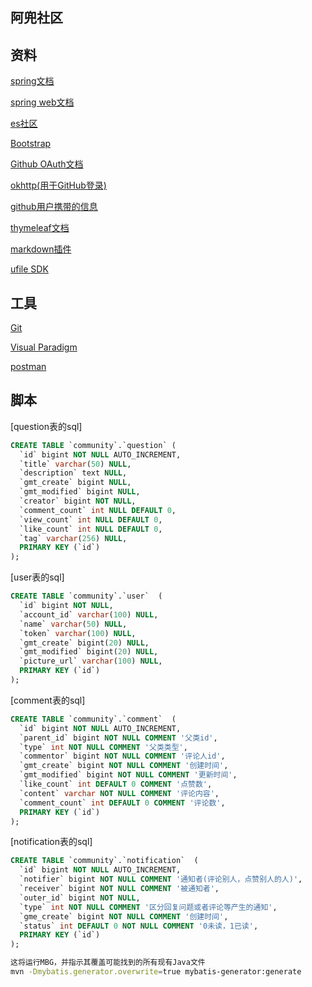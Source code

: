 ## 阿兜社区

## 资料
[spring文档](https://spring.io/guides) 

[spring web文档](https://spring.io/guides/gs/serving-web-content/)

[es社区](https://elasticsearch.cn/explore)

[Bootstrap](https://v3.bootcss.com/)

[Github OAuth文档](https://docs.github.com/cn/free-pro-team@latest/developers/apps/building-oauth-apps)

[okhttp(用于GitHub登录)](https://square.github.io/okhttp/#post-to-a-server)

[github用户携带的信息](https://api.github.com/users/Mradou)

[thymeleaf文档](https://www.thymeleaf.org/doc/tutorials/3.0/usingthymeleaf.html)

[markdown插件](https://pandao.github.io/editor.md/)

[ufile SDK](https://github.com/ucloud/ufile-sdk-java)

## 工具
[Git](https://git-scm.com/download)

[Visual Paradigm](https://www.visual-paradigm.com)

[postman](https://chrome.google.com/webstore/detail/tabbed-postman-rest-clien/coohjcphdfgbiolnekdpbcijmhambjff)


## 脚本

[question表的sql]
```sql 
CREATE TABLE `community`.`question` (
  `id` bigint NOT NULL AUTO_INCREMENT,
  `title` varchar(50) NULL,
  `description` text NULL,
  `gmt_create` bigint NULL,
  `gmt_modified` bigint NULL,
  `creator` bigint NOT NULL,
  `comment_count` int NULL DEFAULT 0,
  `view_count` int NULL DEFAULT 0,
  `like_count` int NULL DEFAULT 0,
  `tag` varchar(256) NULL,
  PRIMARY KEY (`id`)
);
```

[user表的sql]
```sql
CREATE TABLE `community`.`user`  (
  `id` bigint NOT NULL,
  `account_id` varchar(100) NULL,
  `name` varchar(50) NULL,
  `token` varchar(100) NULL,
  `gmt_create` bigint(20) NULL,
  `gmt_modified` bigint(20) NULL,
  `picture_url` varchar(100) NULL,
  PRIMARY KEY (`id`)
);
```

[comment表的sql]
```sql
CREATE TABLE `community`.`comment`  (
  `id` bigint NOT NULL AUTO_INCREMENT,
  `parent_id` bigint NOT NULL COMMENT '父类id',
  `type` int NOT NULL COMMENT '父类类型',
  `commentor` bigint NOT NULL COMMENT '评论人id',
  `gmt_create` bigint NOT NULL COMMENT '创建时间',
  `gmt_modified` bigint NOT NULL COMMENT '更新时间',
  `like_count` int DEFAULT 0 COMMENT '点赞数',
  `content` varchar NOT NULL COMMENT '评论内容',
  `comment_count` int DEFAULT 0 COMMENT '评论数',
  PRIMARY KEY (`id`)
);
```

[notification表的sql]
```sql
CREATE TABLE `community`.`notification`  (
  `id` bigint NOT NULL AUTO_INCREMENT,
  `notifier` bigint NOT NULL COMMENT '通知者(评论别人，点赞别人的人)',
  `receiver` bigint NOT NULL COMMENT '被通知者',
  `outer_id` bigint NOT NULL,
  `type` int NOT NULL COMMENT '区分回复问题或者评论等产生的通知',
  `gme_create` bigint NOT NULL COMMENT '创建时间',
  `status` int DEFAULT 0 NOT NULL COMMENT '0未读，1已读',
  PRIMARY KEY (`id`)
);
```

```bash
这将运行MBG，并指示其覆盖可能找到的所有现有Java文件
mvn -Dmybatis.generator.overwrite=true mybatis-generator:generate
```


